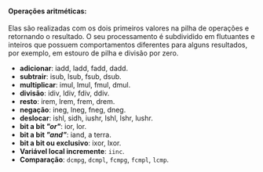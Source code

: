 #### Operações aritméticas: 

Elas são realizadas com os dois primeiros valores na pilha de operações e retornando o resultado. O seu processamento é subdividido em flutuantes e inteiros que possuem comportamentos diferentes para alguns resultados, por exemplo, em estouro de pilha e divisão por zero.

* **adicionar**: iadd, ladd, fadd, dadd. 
* **subtrair**: isub, lsub, fsub, dsub. 
* **multiplicar**: imul, lmul, fmul, dmul. 
* **divisão**: idiv, ldiv, fdiv, ddiv. 
* **resto**: irem, lrem, frem, drem. 
* **negação**: ineg, lneg, fneg, dneg. 
* **deslocar**: ishl, sidh, iushr, lshl, lshr, lushr. 
* **bit a bit  *"or"***: ior, lor. 
* **bit a bit *"and"***: iand, a terra. 
* **bit a bit ou exclusivo**: ixor, lxor. 
* **Variável local incremente**: `iinc`. 
* **Comparação**: `dcmpg`, `dcmpl`, `fcmpg`, `fcmpl`, `lcmp`.